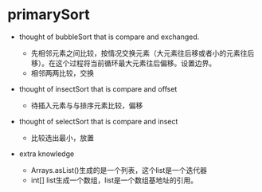 # primarySort

- thought of bubbleSort that is compare and exchanged.
  - 先相邻元素之间比较，按情况交换元素（大元素往后移或者小的元素往后移）。在这个过程将当前循环最大元素往后偏移。设置边界。
  - 相邻两两比较，交换  
    
- thought of insectSort that is compare and offset
  - 待插入元素与与排序元素比较，偏移
    
- thought of selectSort that is compare and insect 
  - 比较选出最小，放置
    
- extra knowledge
  - Arrays.asList()生成的是一个列表，这个list是一个迭代器
  - int[] list生成一个数组，list是一个数组基地址的引用。